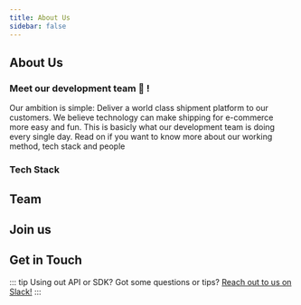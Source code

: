 ```yaml
---
title: About Us
sidebar: false
---
```


## About Us

### Meet our development team :tada: !

<p> 
Our ambition is simple: Deliver a world class shipment platform to our customers. We believe technology can make shipping for e-commerce more easy and fun. This is basicly what our development team is doing every single day. Read on if you want to know more about our working method, tech stack and people
</p>

### Tech Stack


<p> 
   
</p>

## Team


<p> 
   
</p>

## Join us

## Get in Touch


<p> 
   
</p>

::: tip
Using out API or SDK? Got some questions or tips?  <a target="_blank" class="btn" href="https://join.slack.com/t/myparcel-dev/shared_invite/enQtNDkyNTg3NzA1MjM4LWQ5MWE5MTQ3MDg4YjU5NzdjYjk0OTY1ZDJiYjU5YzJjNzk3Yzk3NGY0OWFkZDU4MDYwZDEyZDlhZTgzOWM1MjI">Reach out to us on Slack!</a> 
:::
